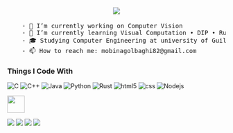 
<h1 align="center">
  <a href="https://git.io/typing-svg">
    <img src="https://readme-typing-svg.herokuapp.com/?lines=Hi+there👋;This+is+Mobina+Golbaghi!&center=true&size=30">
  </a>
</h1>




<pre>
    - 🔭 I’m currently working on Computer Vision
    - 🌱 I’m currently learning Visual Computation • DIP • Rust 
    - 🎓 𝚂𝚝𝚞𝚍𝚢𝚒𝚗𝚐 Computer Engineering at university of Guilan
    - 📫 How to reach me: mobinagolbaghi82@gmail.com
</pre>


<h3>Things I Code With</h3>

  ![C](https://img.shields.io/badge/C-A8B9CC?logo=c&logoColor=white&style=for-the-badge)
  ![C++](https://img.shields.io/badge/C++-00599C?logo=cplusplus&logoColor=white&style=for-the-badge)
  ![Java](https://img.shields.io/badge/Java-F8981D?logo=java&logoColor=white&style=for-the-badge)
  ![Python](https://img.shields.io/badge/Python-3776AB?logo=python&logoColor=white&style=for-the-badge)
  ![Rust](https://img.shields.io/badge/Rust-000000?logo=rust&logoColor=white&style=for-the-badge)
  ![html5](https://img.shields.io/badge/HTML5-e32d46?logo=HTML5&logoColor=white&style=for-the-badge)
  ![css](https://img.shields.io/badge/CSS3-1e5ce3?logo=HTML5&logoColor=white&style=for-the-badge)
  ![Nodejs](https://img.shields.io/badge/Nodejs-43853d?logo=HTML5&logoColor=white&style=for-the-badge)


<img src="https://raw.githubusercontent.com/innng/innng/master/assets/kyubey.gif" height="40" />


    
[![](https://img.shields.io/badge/linkedin-0a66c2)](http://linkedin.com/in/ingridrosselis)
[![](https://img.shields.io/badge/mastodon-6364ff)](https://tech.lgbt/@innng)
[![](https://img.shields.io/badge/osu!-ff66ab)](https://osu.ppy.sh/users/4606212)
[![](https://img.shields.io/badge/enka.network-69899c)](https://enka.network/u/Inng/1A4HU1/10000069/1985924/)
</div>

<!--
**mobinagolbaghi/MobinaGolbaghi** is a ✨ _special_ ✨ repository because its `README.md` (this file) appears on your GitHub profile.

Here are some ideas to get you started:

- 🔭 I’m currently working on ...
- 🌱 I’m currently learning ...
- 👯 I’m looking to collaborate on ...
- 🤔 I’m looking for help with ...
- 💬 Ask me about ...
- 📫 How to reach me: ...
- 😄 Pronouns: ...
- ⚡ Fun fact: ...
-->
